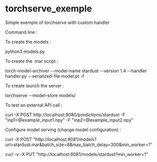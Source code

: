 # torchserve_exemple
Simple exemple of torchserve with custom handler


Command line :

To create the models :

python3 models.py



To create the .mar script :

torch-model-archiver --model-name stardust --version 1.4 --handler handler.py --serialized-file model.pt -f


To create launch the server :


torchserve --model-store models/



To test an external API call :


curl -X POST http://localhost:8080/predictions/stardust -F "inp1=@example_input1.npy" -F "inp2=@example_input2.npy"


Configure model serving (change model configuration)  :


curl -X POST "http://localhost:8081/models?url=stardust.mar&batch_size=8&max_batch_delay=300&min_worker=1"


curl -v -X PUT "http://localhost:8081/models/stardust?min_worker=1"



